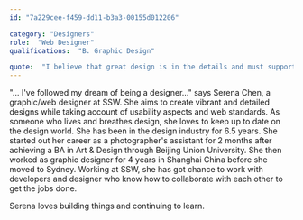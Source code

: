 ```yaml
---
id: "7a229cee-f459-dd11-b3a3-00155d012206"

category: "Designers"
role:  "Web Designer"
qualifications:  "B. Graphic Design"

quote:  "I believe that great design is in the details and must support functionality."
---
```


"... I've followed my dream of being a designer..." says Serena Chen, a graphic/web designer at SSW. She aims to create vibrant and detailed designs while taking account of usability aspects and web standards. As someone who lives and breathes design, she loves to keep up to date on the design world. She has been in the design industry for 6.5 years. She started out her career as a photographer's assistant for 2 months after achieving a BA in Art & Design through Beijing Union University. She then worked as graphic designer for 4 years in Shanghai China before she moved to Sydney. Working at SSW, she has got chance to work with developers and designer who know how to collaborate with each other to get the jobs done.

Serena loves building things and continuing to learn.